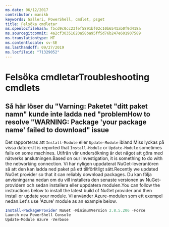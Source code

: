 ```yaml
---
ms.date: 06/12/2017
contributor: manikb
keywords: Galleri, PowerShell, cmdlet, psget
title: Felsöka cmdletar
ms.openlocfilehash: f5cd9c0cc23fef5891bf02c10b6541ab0f9d418a
ms.sourcegitcommit: 4a2cf30351620a58ba95ff5d76b247e601907589
ms.translationtype: MT
ms.contentlocale: sv-SE
ms.lasthandoff: 09/27/2019
ms.locfileid: "71329052"
---
```

# <a name="troubleshooting-cmdlets"></a><span data-ttu-id="63c64-103">Felsöka cmdletar</span><span class="sxs-lookup"><span data-stu-id="63c64-103">Troubleshooting cmdlets</span></span>

## <a name="how-to-resolve-warning-package-your-package-name-failed-to-download-issue"></a><span data-ttu-id="63c64-104">Så här löser du "Varning: Paketet "ditt paket namn" kunde inte ladda ned "problem</span><span class="sxs-lookup"><span data-stu-id="63c64-104">How to resolve "WARNING: Package 'your package name' failed to download" issue</span></span>

<span data-ttu-id="63c64-105">Det rapporteras att `Install-Module` eller `Update-Module` ibland Miss lyckas på vissa datorer.</span><span class="sxs-lookup"><span data-stu-id="63c64-105">It is reported that `Install-Module` or `Update-Module` sometimes fails on some machines.</span></span>
<span data-ttu-id="63c64-106">Utifrån vår undersökning är det något att göra med nätverks anslutningen.</span><span class="sxs-lookup"><span data-stu-id="63c64-106">Based on our investigation, it is something to do with the networking connection.</span></span>
<span data-ttu-id="63c64-107">Vi har nyligen uppdaterat NuGet-leverantören så att den kan ladda ned paket på ett tillförlitligt sätt.</span><span class="sxs-lookup"><span data-stu-id="63c64-107">Recently we updated NuGet provider so that it can reliably download packages.</span></span>
<span data-ttu-id="63c64-108">Du kan följa anvisningarna nedan om du vill installera den senaste versionen av NuGet-providern och sedan installera eller uppdatera modulen.</span><span class="sxs-lookup"><span data-stu-id="63c64-108">You can follow the instructions below to install the latest build of NuGet provider and then install or update your module.</span></span>
<span data-ttu-id="63c64-109">Vi använder Azure-modulen som ett exempel nedan.</span><span class="sxs-lookup"><span data-stu-id="63c64-109">Let's use 'Azure' module as an example below.</span></span>

```powershell
Install-PackageProvider NuGet -MinimumVersion 2.8.5.206 -Force
Launch new PowerShell Console
Update-Module Azure -Verbose
```

